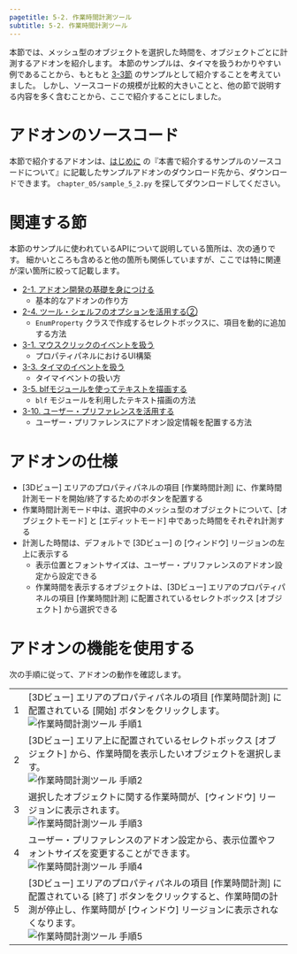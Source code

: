```yaml
---
pagetitle: 5-2. 作業時間計測ツール
subtitle: 5-2. 作業時間計測ツール
---
```



本節では、メッシュ型のオブジェクトを選択した時間を、オブジェクトごとに計測するアドオンを紹介します。
本節のサンプルは、タイマを扱うわかりやすい例であることから、もともと [3-3節](../chapter_03/03_Handle_Timer_Event.html) のサンプルとして紹介することを考えていました。
しかし、ソースコードの規模が比較的大きいことと、他の節で説明する内容を多く含むことから、ここで紹介することにしました。


# アドオンのソースコード

本節で紹介するアドオンは、[はじめに](../../README.html) の『本書で紹介するサンプルのソースコードについて』に記載したサンプルアドオンのダウンロード先から、ダウンロードできます。
`chapter_05/sample_5_2.py` を探してダウンロードしてください。


# 関連する節

本節のサンプルに使われているAPIについて説明している箇所は、次の通りです。
細かいところも含めると他の箇所も関係していますが、ここでは特に関連が深い箇所に絞って記載します。

* [2-1. アドオン開発の基礎を身につける](../chapter_02/01_Basic_of_Add-on_Development.html)
  * 基本的なアドオンの作り方
* [2-4. ツール・シェルフのオプションを活用する②](../chapter_02/04_Use_Property_on_Tool_Shelf_2.html)
  * `EnumProperty` クラスで作成するセレクトボックスに、項目を動的に追加する方法
* [3-1. マウスクリックのイベントを扱う](../chapter_03/01_Handle_Mouse_Click_Event.html)
  * プロパティパネルにおけるUI構築
* [3-3. タイマのイベントを扱う](../chapter_03/03_Handle_Timer_Event.html)
  * タイマイベントの扱い方
* [3-5. blfモジュールを使ってテキストを描画する](../chapter_03/05_Render_String_with_blf_Module.html)
  * `blf` モジュールを利用したテキスト描画の方法
* [3-10. ユーザー・プリファレンスを活用する](../chapter_03/10_Use_User_Preference.html)
  * ユーザー・プリファレンスにアドオン設定情報を配置する方法


# アドオンの仕様

* [3Dビュー] エリアのプロパティパネルの項目 [作業時間計測] に、作業時間計測モードを開始/終了するためのボタンを配置する
* 作業時間計測モード中は、選択中のメッシュ型のオブジェクトについて、[オブジェクトモード] と [エディットモード] 中であった時間をそれぞれ計測する
* 計測した時間は、デフォルトで [3Dビュー] の [ウィンドウ] リージョンの左上に表示する
  * 表示位置とフォントサイズは、ユーザー・プリファレンスのアドオン設定から設定できる
  * 作業時間を表示するオブジェクトは、[3Dビュー] エリアのプロパティパネルの項目 [作業時間計測] に配置されているセレクトボックス [オブジェクト] から選択できる


# アドオンの機能を使用する

次の手順に従って、アドオンの動作を確認します。

<div class="work"></div>

|||
|---|---|
|1|[3Dビュー] エリアのプロパティパネルの項目 [作業時間計測] に配置されている [開始] ボタンをクリックします。<br>![](../../images/chapter_05/02_Calculate_Working_Hour/use_add-on_1.png "作業時間計測ツール 手順1")|
|2|[3Dビュー] エリア上に配置されているセレクトボックス [オブジェクト] から、作業時間を表示したいオブジェクトを選択します。<br>![](../../images/chapter_05/02_Calculate_Working_Hour/use_add-on_2.png "作業時間計測ツール 手順2")|
|3|選択したオブジェクトに関する作業時間が、[ウィンドウ] リージョンに表示されます。<br>![](../../images/chapter_05/02_Calculate_Working_Hour/use_add-on_3.png "作業時間計測ツール 手順3")|
|4|ユーザー・プリファレンスのアドオン設定から、表示位置やフォントサイズを変更することができます。<br>![](../../images/chapter_05/02_Calculate_Working_Hour/use_add-on_4.png "作業時間計測ツール 手順4")|
|5|[3Dビュー] エリアのプロパティパネルの項目 [作業時間計測] に配置されている [終了] ボタンをクリックすると、作業時間の計測が停止し、作業時間が [ウィンドウ] リージョンに表示されなくなります。<br>![](../../images/chapter_05/02_Calculate_Working_Hour/use_add-on_5.png "作業時間計測ツール 手順5")|
